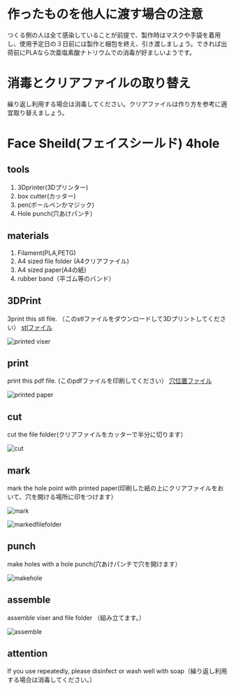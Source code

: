 # 作ったものを他人に渡す場合の注意
つくる側の人は全て感染していることが前提で、製作時はマスクや手袋を着用し、使用予定日の３日前には製作と梱包を終え、引き渡しましょう。できれば出荷前にPLAなら次亜塩素酸ナトリウムでの消毒が好ましいようです。

# 消毒とクリアファイルの取り替え
繰り返し利用する場合は消毒してください。クリアファイルは作り方を参考に適宜取り替えましょう。

# Face Sheild(フェイスシールド) 4hole

## tools
1. 3Dprinter(3Dプリンター)
2. box cutter(カッター)
3. pen(ボールペンかマジック)
4. Hole punch(穴あけパンチ）

## materials
1. Filament(PLA,PETG)
2. A4 sized file folder (A4クリアファイル)
3. A4 sized paper(A4の紙)
4. rubber band（平ゴム等のバンド）

## 3DPrint
3print this stl file. （このstlファイルをダウンロードして3Dプリントしてください）
[stlファイル](viser_ver1_4hole.stl)

![printed viser](../images/ver1-2_1.jpeg)

## print
print this pdf file. (このpdfファイルを印刷してください）
[穴位置ファイル](hole_ver1_4hole.pdf)

![printed paper](../images/ver1-2_2.jpeg)

## cut
cut the file folder(クリアファイルをカッターで半分に切ります）

![cut](../images/3.jpeg)

## mark
mark the hole point with printed paper(印刷した紙の上にクリアファイルをおいて、穴を開ける場所に印をつけます）

![mark](../images/4.jpeg)


![markedfilefolder](../images/5.jpeg)

## punch
make holes with a hole punch(穴あけパンチで穴を開けます）

![makehole](../images/6.jpeg)

## assemble
assemble viser and file folder （組み立てます。）

![assemble](../images/ver1-2_0.jpeg)

## attention
If you use repeatedly, please disinfect or wash well with soap（繰り返し利用する場合は消毒してください。）


